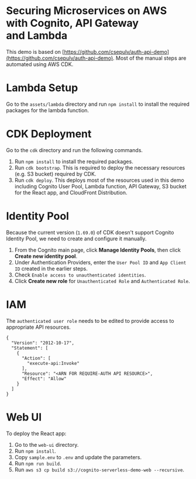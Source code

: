 # Securing Microservices on AWS with Cognito, API Gateway and Lambda

This demo is based on [https://github.com/csepulv/auth-api-demo](https://github.com/csepulv/auth-api-demo). Most of the manual steps are automated using AWS CDK.

# Lambda Setup

Go to the `assets/lambda` directory and run `npm install` to install the required packages for the lambda function.

# CDK Deployment

Go to the `cdk` directory and run the following commands.

1. Run `npm install` to install the required packages.
2. Run `cdk bootstrap`. This is required to deploy the necessary resources (e.g. S3 bucket) required by CDK.
3. Run `cdk deploy`. This deploys most of the resources used in this demo including Cognito User Pool, Lambda function, API Gateway, S3 bucket for the React app, and CloudFront Distribution.

# Identity Pool

Because the current version (`1.69.0`) of CDK doesn't support Cognito Identity Pool, we need to create and configure it manually.

1. From the Cognito main page, click **Manage Identity Pools**, then click **Create new identity pool**.
2. Under Authentication Providers, enter the `User Pool ID` and `App Client ID` created in the earlier steps.
3. Check `Enable access to unauthenticated identities`.
4. Click **Create new role** for `Unauthenticated Role` and `Authenticated Role`.

# IAM

The `authenticated user role` needs to be edited to provide access to appropriate API resources.

```
{
  "Version": "2012-10-17",
  "Statement": [
    {
      "Action": [
        "execute-api:Invoke"
      ],
      "Resource": "<ARN FOR REQUIRE-AUTH API RESOURCE>",
      "Effect": "Allow"
    }
  ]
}
```

# Web UI

To deploy the React app:

1. Go to the `web-ui` directory.
2. Run `npm install`.
3. Copy `sample.env` to `.env` and update the parameters.
4. Run `npm run build`.
5. Run `aws s3 cp build s3://cognito-serverless-demo-web --recursive`.
